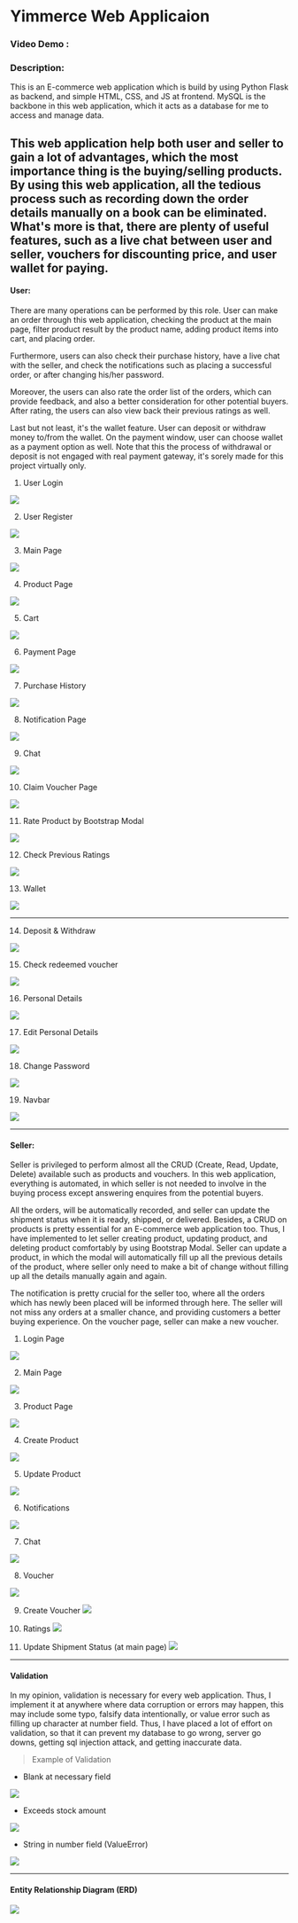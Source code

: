 # Yimmerce Web Applicaion

### Video Demo :

### Description:

This is an E-commerce web application which is build
by using Python Flask as backend, and
simple HTML, CSS, and JS at frontend. MySQL is the backbone in this web application,
which it acts as a database for me to access and manage data.

This web application help both user and seller to gain a lot of advantages, which
the most importance thing is the buying/selling products. By using this web application,
all the tedious process such as recording down the order details manually on
a book can be eliminated. What's more is that, there are plenty of useful features, such as
a live chat between user and seller, vouchers for discounting price, and user wallet for paying.
---

#### User:

There are many operations can be performed by this role. User can make an order through this web application, checking
the product at the main page,
filter product result by the product name, adding product items into cart, and placing order.

Furthermore, users can also check their purchase history, have a live chat with the seller, and
check the notifications such as placing a successful order, or
after changing his/her password. 

Moreover, the users can also rate the order list of the orders, which can provide
feedback, and also a better consideration for other potential buyers. After rating, the users can also view back their
previous ratings as well. 

Last but not least, it's the wallet feature.
User can deposit or withdraw money to/from the wallet. On the payment window, user can choose wallet
as a payment option as well. Note that this the process of withdrawal or deposit is not engaged with real
payment gateway, it's sorely made for this project virtually only.

1. User Login

![](mdpic/users/user_login.png)

2. User Register

![](mdpic/users/user_register.png)

3. Main Page

![](mdpic/users/user_index.png)

4. Product Page

![](mdpic/users/user_product.png)

5. Cart

![](mdpic/users/user_cart.png)

6. Payment Page

![](mdpic/users/user_payment.png)

7. Purchase History

![](mdpic/users/user_purchase.png)

8. Notification Page

![](mdpic/users/user_notification.png)


9. Chat

![](mdpic/users/user_chat.png)

10. Claim Voucher Page

![](mdpic/users/user_claim_voucher.png)

11. Rate Product by Bootstrap Modal

![](mdpic/users/user_rate.png)

12. Check Previous Ratings

![](mdpic/users/user_ratings.png)

13. Wallet

![](mdpic/users/user_wallet.png)

---

14. Deposit & Withdraw

![](mdpic/users/user_deposit_withdraw.png)

15. Check redeemed voucher

![](mdpic/users/user_redeemed_vouchers.png)

16. Personal Details

![](mdpic/users/user_personal_details.png)

17. Edit Personal Details

![](mdpic/users/user_edit_personal_details.png)

18. Change Password

![](mdpic/users/user_change_password.png)

19. Navbar

![](mdpic/users/user_navbar.png)

---
#### Seller:

Seller is privileged to perform almost all the CRUD (Create, Read, Update, Delete) available such
as products and vouchers. In this web application, everything
is automated, in which seller is not needed to involve in the buying process except
answering enquires from the potential buyers.

All the orders, will be automatically recorded, and
seller can update the shipment status when it is ready, shipped, or delivered. Besides, a CRUD on
products is pretty essential for an E-commerce web application too. Thus, I have implemented
to let seller creating product, updating product, and deleting product comfortably by using Bootstrap Modal.
Seller can update a product, in which the modal will automatically fill up all the previous details of the product,
where seller only need to make a bit of change without filling up all the details manually again and again.

The notification is pretty crucial for the seller too, where all the orders which has newly been placed will be informed
through here. The seller will not miss any orders at a smaller chance, and providing customers a better buying
experience. On the voucher page, seller can make a new voucher.

1. Login Page

![](./mdpic/admin/admin_login.png)

2. Main Page

![](./mdpic/admin/admin_main_page.png)

3. Product Page

![](./mdpic/admin/admin_product.png)

4. Create Product

![](./mdpic/admin/admin_create_product.png)

5. Update Product

![](./mdpic/admin/admin_update_product.png)

6. Notifications

![](./mdpic/admin/admin_notifications.png)

7. Chat

![](./mdpic/admin/admin_chat.png)

8. Voucher

![](./mdpic/admin/admin_voucher.png)

9. Create Voucher
![](./mdpic/admin/admin_create_voucher.png)

10. Ratings
![](./mdpic/admin/admin_ratings.png)

11. Update Shipment Status (at main page)
![](./mdpic/admin/admin_update_shipment.png)

---

#### Validation

In my opinion, validation is necessary for every web application.
Thus, I implement it at anywhere where data corruption or errors may happen, this may include
some typo, falsify data intentionally, or value error such as filling up character at number field.
Thus, I have placed a lot of effort on validation, so that it can prevent my database to go wrong, server go downs,
getting sql injection attack,
and getting inaccurate data.


> Example of Validation

- Blank at necessary field

![](./mdpic/validation/blank_field.png)

- Exceeds stock amount

![](./mdpic/validation/exceeds_stock_amount.png)

- String in number field (ValueError)

![](./mdpic/validation/value_error.png)

---


#### Entity Relationship Diagram (ERD)
![](./erd.jpg)